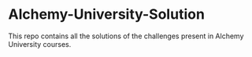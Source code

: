 # Alchemy-University-Solution
This repo contains all the solutions of the challenges present in Alchemy University courses. 
